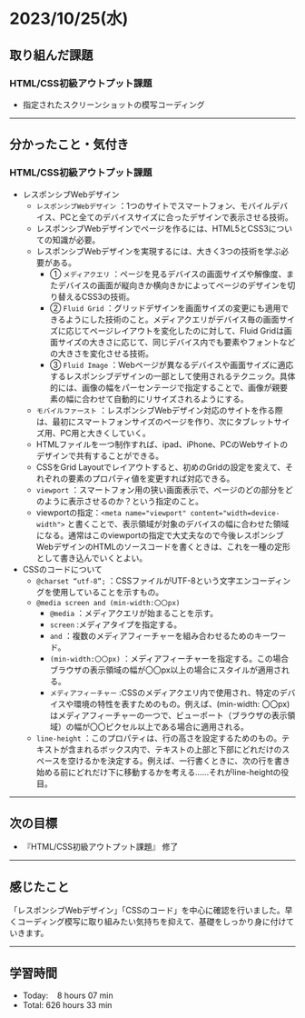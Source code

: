 # 2023/10/25(水) 

## 取り組んだ課題
### HTML/CSS初級アウトプット課題
- 指定されたスクリーンショットの模写コーディング
---

## 分かったこと・気付き
### HTML/CSS初級アウトプット課題
- レスポンシブWebデザイン
  - `レスポンシブWebデザイン` ：1つのサイトでスマートフォン、モバイルデバイス、PCと全てのデバイスサイズに合ったデザインで表示させる技術。
  - レスポンシブWebデザインでページを作るには、HTML5とCSS3についての知識が必要。
  - レスポンシブWebデザインを実現するには、大きく3つの技術を学ぶ必要がある。
    - ① `メディアクエリ` ：ページを見るデバイスの画面サイズや解像度、またデバイスの画面が縦向きか横向きかによってページのデザインを切り替えるCSS3の技術。
    - ② `Fluid Grid` ：グリッドデザインを画面サイズの変更にも適用できるようにした技術のこと。メディアクエリがデバイス毎の画面サイズに応じてページレイアウトを変化したのに対して、Fluid Gridは画面サイズの大きさに応じて、同じデバイス内でも要素やフォントなどの大きさを変化させる技術。
    - ③ `Fluid Image` ：Webページが異なるデバイスや画面サイズに適応するレスポンシブデザインの一部として使用されるテクニック。具体的には、画像の幅をパーセンテージで指定することで、画像が親要素の幅に合わせて自動的にリサイズされるようにする。
  - `モバイルファースト` ：レスポンシブWebデザイン対応のサイトを作る際は、最初にスマートフォンサイズのページを作り、次にタブレットサイズ用、PC用と大きくしていく。
  - HTMLファイルを一つ制作すれば、ipad、iPhone、PCのWebサイトのデザインで共有することができる。
  - CSSをGrid Layoutでレイアウトすると、初めのGridの設定を変えて、それぞれの要素のプロパティ値を変更すれば対応できる。
  - `viewport` ：スマートフォン用の狭い画面表示で、ページのどの部分をどのように表示させるのか？という指定のこと。
  - viewportの指定：`<meta name="viewport" content="width=device-width">` と書くことで、表示領域が対象のデバイスの幅に合わせた領域になる。通常はこのviewportの指定で大丈夫なので今後レスポンシブWebデザインのHTMLのソースコードを書くときは、これを一種の定形として書き込んでいくとよい。
- CSSのコードについて
  - `@charset “utf-8”;` ：CSSファイルがUTF-8という文字エンコーディングを使用していることを示すもの。
  - `@media screen and (min-width:〇〇px)`
    - `@media` ：メディアクエリが始まることを示す。
    - `screen` :メディアタイプを指定する。
    - `and` ：複数のメディアフィーチャーを組み合わせるためのキーワード。
    - `(min-width:〇〇px)` ：メディアフィーチャーを指定する。この場合ブラウザの表示領域の幅が〇〇px以上の場合にスタイルが適用される。
    - `メディアフィーチャー` :CSSのメディアクエリ内で使用され、特定のデバイスや環境の特性を表すためのもの。例えば、(min-width: 〇〇px)はメディアフィーチャーの一つで、ビューポート（ブラウザの表示領域）の幅が〇〇ピクセル以上である場合に適用される。
  - `line-height` ：このプロパティは、行の高さを設定するためのもの。テキストが含まれるボックス内で、テキストの上部と下部にどれだけのスペースを空けるかを決定する。例えば、一行書くときに、次の行を書き始める前にどれだけ下に移動するかを考える……それがline-heightの役目。
---

## 次の目標
- 『HTML/CSS初級アウトプット課題』 修了
---

## 感じたこと
「レスポンシブWebデザイン」「CSSのコード」を中心に確認を行いました。早くコーディング模写に取り組みたい気持ちを抑えて、基礎をしっかり身に付けていきます。

---

## 学習時間
- Today:&nbsp;&nbsp;&nbsp; 8 hours 07 min
- Total: 626 hours 33 min
